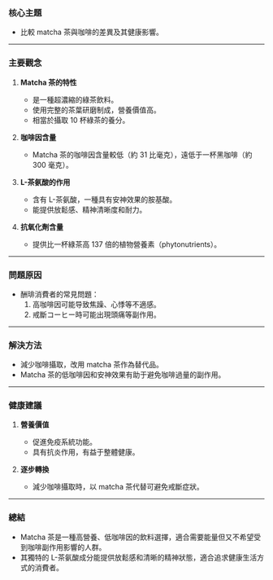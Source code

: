 ### 核心主題  
- 比較 matcha 茶與咖啡的差異及其健康影響。

---

### 主要觀念  
1. **Matcha 茶的特性**  
   - 是一種超濃縮的綠茶飲料。  
   - 使用完整的茶葉研磨制成，營養價值高。  
   - 相當於攝取 10 杯綠茶的養分。  

2. **咖啡因含量**  
   - Matcha 茶的咖啡因含量較低（約 31 比毫克），遠低于一杯黑咖啡（約 300 毫克）。  

3. **L-茶氨酸的作用**  
   - 含有 L-茶氨酸，一種具有安神效果的胺基酸。  
   - 能提供放鬆感、精神清晰度和耐力。  

4. **抗氧化劑含量**  
   - 提供比一杯綠茶高 137 倍的植物營養素（phytonutrients）。  

---

### 問題原因  
- 酬琲消費者的常見問題：  
  1. 高咖啡因可能导致焦躁、心悸等不適感。  
  2. 戒斷コーヒー時可能出現頭痛等副作用。  

---

### 解決方法  
- 減少咖啡攝取，改用 matcha 茶作為替代品。  
- Matcha 茶的低咖啡因和安神效果有助于避免咖啡過量的副作用。  

---

### 健康建議  
1. **營養價值**  
   - 促進免疫系統功能。  
   - 具有抗炎作用，有益于整體健康。  

2. **逐步轉換**  
   - 減少咖啡攝取時，以 matcha 茶代替可避免戒斷症狀。  

---

### 總結  
- Matcha 茶是一種高營養、低咖啡因的飲料選擇，適合需要能量但又不希望受到咖啡副作用影響的人群。  
- 其獨特的 L-茶氨酸成分能提供放鬆感和清晰的精神狀態，適合追求健康生活方式的消費者。
